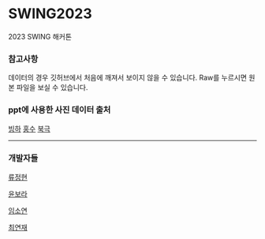 # SWING2023
2023 SWING 해커톤

### 참고사항
데이터의 경우 깃허브에서 처음에 깨져서 보이지 않을 수 있습니다. Raw를 누르시면 원본 파일을 보실 수 있습니다.

### ppt에 사용한 사진 데이터 출처
[빙하](https://www.newspenguin.com/news/articleView.html?idxno=24)
[홍수](https://www.yna.co.kr/view/PYH20190503026100340)
[북극](insight.co.kr)

--- 
### 개발자들
[류정현](https://github.com/JungHyun-Ryoo)

[윤보라](https://github.com/b0tahallo)

[임소연](https://github.com/sso-yeon)

[최연재](https://github.com/yeonjae02)
